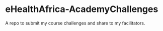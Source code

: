 # eHealthAfrica-AcademyChallenges
A repo to submit my course challenges and share to my facilitators.

